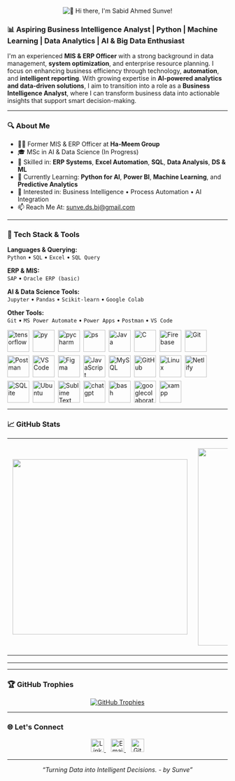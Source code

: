 <p align="center">
  <img src="https://readme-typing-svg.demolab.com?font=Fira&size=26&duration=3000&pause=5000&color=1F75C6&center=true&vCenter=true&width=700&lines=Hi+there%2C+I'm+Sabid+Ahmed+Sunve!" alt="👋 Hi there, I'm Sabid Ahmed Sunve!" />
</p>

### 📊 Aspiring Business Intelligence Analyst | Python | Machine Learning | Data Analytics | AI & Big Data Enthusiast

I'm an experienced **MIS & ERP Officer** with a strong background in data management, **system optimization**, and enterprise resource planning. I focus on enhancing business efficiency through technology, **automation**, and **intelligent reporting**. With growing expertise in **AI-powered analytics and data-driven solutions**, I aim to transition into a role as a **Business Intelligence Analyst**, where I can transform business data into actionable insights that support smart decision-making.

---

### 🔍 About Me

- 👨‍💼 Former MIS & ERP Officer at **Ha-Meem Group**
- 🎓 MSc in AI & Data Science (In Progress)
- 💼 Skilled in: **ERP Systems**, **Excel Automation**, **SQL**, **Data Analysis**, **DS & ML**
- 🚀 Currently Learning: **Python for AI**, **Power BI**, **Machine Learning**, and **Predictive Analytics**
- 🧠 Interested in: Business Intelligence • Process Automation • AI Integration
- 📫 Reach Me At: sunve.ds.bi@gmail.com

---

### 🧰 Tech Stack & Tools

**Languages & Querying:**  
`Python` • `SQL` • `Excel` • `SQL Query`

**ERP & MIS:**  
`SAP` • `Oracle ERP (basic)` 

**AI & Data Science Tools:**  
`Jupyter` • `Pandas` • `Scikit-learn` • `Google Colab`

**Other Tools:**  
`Git` • `MS Power Automate` • `Power Apps` • `Postman` • `VS Code`
<p align="left" style="display: flex; flex-wrap: wrap; gap: 8px; align-items: center;">
  <img src="https://skillicons.dev/icons?i=tensorflow" alt="tensorflow" height="50" />
  <img src="https://skillicons.dev/icons?i=py" alt="py" height="50" />
  <img src="https://skillicons.dev/icons?i=pycharm" alt="pycharm" height="50" />
  <img src="https://skillicons.dev/icons?i=ps" alt="ps" height="50" />
  <img src="https://skillicons.dev/icons?i=java" alt="Java" height="50" />
  <img src="https://skillicons.dev/icons?i=c" alt="C" height="50" />
  <img src="https://skillicons.dev/icons?i=firebase" alt="Firebase" height="50" />
  <img src="https://skillicons.dev/icons?i=git" alt="Git" height="50" />
  <img src="https://skillicons.dev/icons?i=postman" alt="Postman" height="50" />
  <img src="https://skillicons.dev/icons?i=vscode" alt="VS Code" height="50" />
  <img src="https://skillicons.dev/icons?i=figma" alt="Figma" height="50" />
  <img src="https://skillicons.dev/icons?i=js" alt="JavaScript" height="50" />
  <img src="https://skillicons.dev/icons?i=mysql" alt="MySQL" height="50" />
  <img src="https://skillicons.dev/icons?i=github" alt="GitHub" height="50" />
  <img src="https://skillicons.dev/icons?i=linux" alt="Linux" height="50" />
  <img src="https://skillicons.dev/icons?i=netlify" alt="Netlify" height="50" />
  <img src="https://skillicons.dev/icons?i=sqlite" alt="SQLite" height="50" />
  <img src="https://skillicons.dev/icons?i=ubuntu" alt="Ubuntu" height="50" />
  <img src="https://skillicons.dev/icons?i=sublime" alt="Sublime Text" height="50" />
  <img src="https://skills.syvixor.com/api/icons?i=chatgpt" alt="chatgpt" height="50" />
  <img src="https://skills.syvixor.com/api/icons?i=bash" alt="bash" height="50" />
  <img src="https://skills.syvixor.com/api/icons?i=googlecolaboratory" alt="googlecolaboratory" height="50" />
  <img src="https://skills.syvixor.com/api/icons?i=xampp" alt="xampp" height="50" />
</p>

---

### 📈 GitHub Stats

<div align="center">
  <table>
    <tr>
      <td align="center" style="padding: 12px;">
        <img src="https://github-readme-stats.vercel.app/api/top-langs/?username=sabidahmedsunve&layout=compact&theme=radical&hide_border=false" width="400" />
      </td>
      <td align="center" style="padding: 12px;">
        <img src="https://github-readme-stats.vercel.app/api?username=sabidahmedsunve&show_icons=true&theme=radical&count_private=true&include_all_commits=true&hide_border=false" width="450" />
      </td>
      <td align="center" style="padding: 12px;">
        <img src="https://streak-stats.demolab.com/?user=sabidahmedsunve&theme=radical&hide_border=false" width="470" />
      </td>
    </tr>
  </table>
</div>

---

---

### 🏆 GitHub Trophies

<p align="center">
  <a href="https://github.com/ryo-ma/github-profile-trophy">
    <img src="https://github-profile-trophy.vercel.app/?username=sabidahmedsunve&theme=flat&no-bg=true&margin-w=10&margin-h=10" alt="GitHub Trophies" />
  </a>
</p>


---

### 🌐 Let's Connect

<p align="center">
  <a href="https://www.linkedin.com/in/sabidahmedsunve/" target="_blank">
    <img src="https://cdn.jsdelivr.net/npm/simple-icons@3.0.1/icons/linkedin.svg" alt="LinkedIn" height="30">
  </a>
  &nbsp;&nbsp;
  <a href="mailto:sunve.ds.bi@gmail.com">
    <img src="https://cdn.jsdelivr.net/npm/simple-icons@3.0.1/icons/gmail.svg" alt="Email" height="30">
  </a>
  &nbsp;&nbsp;
  <a href="https://github.com/sabidahmedsunve">
    <img src="https://cdn.jsdelivr.net/npm/simple-icons@3.0.1/icons/github.svg" alt="GitHub" height="30">
  </a>
</p>

---

<p align="center">
  <em>“Turning Data into Intelligent Decisions. - by Sunve”</em>
</p>

